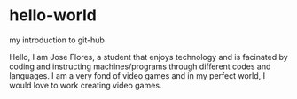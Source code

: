 # hello-world
my introduction to git-hub

Hello, I am Jose Flores, a student that enjoys technology and is facinated by coding and instructing machines/programs through different codes and languages. I am a very fond of video games and in my perfect world, I would love to work creating video games.  
